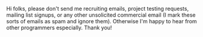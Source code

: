 Hi folks, please don't send me recruiting emails, project testing requests, mailing list signups, or any other unsolicited commercial email (I mark these sorts of emails as spam and ignore them). Otherwise I'm happy to hear from other programmers especially. Thank you!


<!--
**ddellacosta/ddellacosta** is a ✨ _special_ ✨ repository because its `README.md` (this file) appears on your GitHub profile.

Here are some ideas to get you started:

- 🔭 I’m currently working on ...
- 🌱 I’m currently learning ...
- 👯 I’m looking to collaborate on ...
- 🤔 I’m looking for help with ...
- 💬 Ask me about ...
- 📫 How to reach me: ...
- 😄 Pronouns: ...
- ⚡ Fun fact: ...
-->
